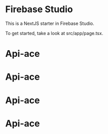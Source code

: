 # Firebase Studio

This is a NextJS starter in Firebase Studio.

To get started, take a look at src/app/page.tsx.
# Api-ace
# Api-ace
# Api-ace
# Api-ace

